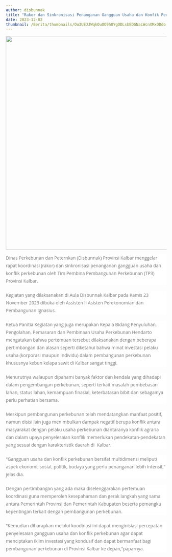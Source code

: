 ```yaml
---
author: disbunnak
title: "Rakor dan Sinkronisasi Penanganan Gangguan Usaha dan Konfik Perkebunan"
date: 2023-12-02
thumbnail: /Berita/thumbnails/Ou3UEJJWqkOuOO9h0YgODLsbEDGNaLWcnXMxODdo.jpg
---
```

<p><img src="/images/sC7XTxFar0yDo7sDAagK.jpg" alt="" width="1000" height="667" /></p>
<p style="box-sizing: border-box; margin: 0px 0px 20px; color: #777777; line-height: 24px; font-family: 'Open Sans', Arial, sans-serif; font-size: 14px; background-color: #ffffff;">Dinas Perkebunan dan Peternkan (Disbunnak) Provinsi Kalbar menggelar rapat koordinasi (rakor) dan sinkronisasi penanganan gangguan usaha dan konflik perkebunan oleh Tim Pembina Pembangunan Perkebunan (TP3) Provinsi Kalbar.</p>
<p style="box-sizing: border-box; margin: 0px 0px 20px; color: #777777; line-height: 24px; font-family: 'Open Sans', Arial, sans-serif; font-size: 14px; background-color: #ffffff;">Kegiatan yang dilaksanakan di Aula Disbunnak Kalbar pada Kamis 23 November 2023 dibuka oleh Assisten II Asisten Perekonomian dan Pembangunan Ignasius.</p>
<p style="box-sizing: border-box; margin: 0px 0px 20px; color: #777777; line-height: 24px; font-family: 'Open Sans', Arial, sans-serif; font-size: 14px; background-color: #ffffff;">Ketua Panitia Kegiatan yang juga merupakan Kepala Bidang Penyuluhan, Pengolahan, Pemasaran dan Pembinaan Usaha Perkebunan Hendarto mengatakan bahwa pertemuan tersebut dilaksanakan dengan beberapa pertimbangan dan alasan seperti diketahui bahwa minat investasi pelaku usaha (korporasi maupun individu) dalam pembangunan perkebunan khususnya kebun kelapa sawit di Kalbar sangat tinggi.</p>
<p style="box-sizing: border-box; margin: 0px 0px 20px; color: #777777; line-height: 24px; font-family: 'Open Sans', Arial, sans-serif; font-size: 14px; background-color: #ffffff;">Menurutnya walaupun dipahami banyak faktor dan kendala yang dihadapi dalam pengembangan perkebunan, seperti terkait masalah pembebasan lahan, status lahan, kemampuan finasial, keterbatasan bibit dan sebagainya perlu perhatian bersama.</p>
<p style="box-sizing: border-box; margin: 0px 0px 20px; color: #777777; line-height: 24px; font-family: 'Open Sans', Arial, sans-serif; font-size: 14px; background-color: #ffffff;">Meskipun pembangunan perkebunan telah mendatangkan manfaat positif, namun disisi lain juga menimbulkan dampak negatif berupa konflik antara masyarakat dengan pelaku usaha perkebunan diantaranya konflik agraria dan dalam upaya penyelesaian konflik memerlukan pendekatan-pendekatan yang sesuai dengan karakteristik daerah di&nbsp; Kalbar.</p>
<p style="box-sizing: border-box; margin: 0px 0px 20px; color: #777777; line-height: 24px; font-family: 'Open Sans', Arial, sans-serif; font-size: 14px; background-color: #ffffff;">"Gangguan usaha dan konflik perkebunan bersifat multidimensi meliputi aspek ekonomi, sosial, politik, budaya yang perlu penanganan lebih intensif," jelas dia.</p>
<p style="box-sizing: border-box; margin: 0px 0px 20px; color: #777777; line-height: 24px; font-family: 'Open Sans', Arial, sans-serif; font-size: 14px; background-color: #ffffff;">Dengan pertimbangan yang ada maka diselenggarakan pertemuan koordinasi guna memperoleh kesepahaman dan gerak langkah yang sama antara Pemerintah Provinsi dan Pemerintah Kabupaten beserta pemangku kepentingan terkait dengan pembangunan perkebunan.</p>
<p style="box-sizing: border-box; margin: 0px 0px 20px; color: #777777; line-height: 24px; font-family: 'Open Sans', Arial, sans-serif; font-size: 14px; background-color: #ffffff;">"Kemudian diharapkan melalui koodinasi ini dapat menginisiasi percepatan penyelesaian gangguan usaha dan konflik perkebunan agar dapat menciptakan iklim investasi yang kondusif dan dapat bermanfaat bagi pembangunan perkebunan di Provinsi Kalbar ke depan,"paparnya.</p>